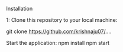 Installation

1: Clone this repository to your local machine:

git clone https://github.com/krishnaju07/....

Start the application:
npm install
npm start

